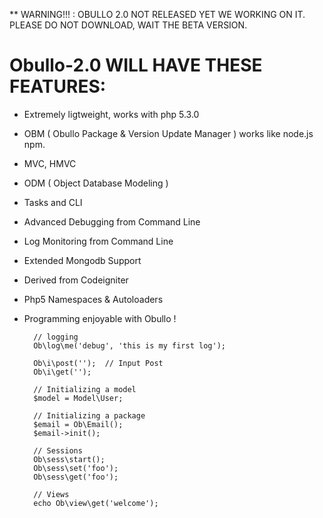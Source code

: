 ** WARNING!!! : OBULLO 2.0 NOT RELEASED YET WE WORKING ON IT.
PLEASE DO NOT DOWNLOAD, WAIT THE BETA VERSION.


Obullo-2.0 WILL HAVE THESE FEATURES:
=========================

- Extremely ligtweight, works with php 5.3.0
- OBM ( Obullo Package & Version Update Manager ) works like node.js npm.
- MVC, HMVC 
- ODM ( Object Database Modeling )
- Tasks and CLI
- Advanced Debugging from Command Line
- Log Monitoring from Command Line
- Extended Mongodb Support
- Derived from Codeigniter
- Php5 Namespaces & Autoloaders
- Programming enjoyable with Obullo !
        
        // logging
        Ob\log\me('debug', 'this is my first log');

        Ob\i\post('');  // Input Post
        Ob\i\get('');

        // Initializing a model
        $model = Model\User;

        // Initializing a package
        $email = Ob\Email();
        $email->init();

        // Sessions
        Ob\sess\start();
        Ob\sess\set('foo');
        Ob\sess\get('foo');
        
        // Views
        echo Ob\view\get('welcome');
